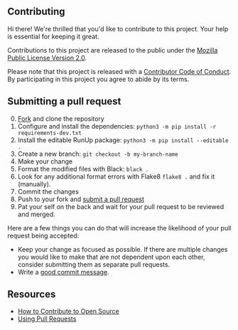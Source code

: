## Contributing

[fork]: https://github.com/kennylajara/RunUp/fork  
[pr]: https://github.com/kennylajara/RunUp/compare  
[code-of-conduct]: CODE_OF_CONDUCT.md  

Hi there! We're thrilled that you'd like to contribute to this project. Your help is essential for keeping it great.

Contributions to this project are released to the public under the [Mozilla Public License Version 2.0](https://runup.readthedocs.io/en/latest/license/).

Please note that this project is released with a [Contributor Code of Conduct][code-of-conduct]. By participating in this project you agree to abide by its terms.

## Submitting a pull request

0. [Fork][fork] and clone the repository
0. Configure and install the dependencies: `python3 -m pip install -r requirements-dev.txt`
0. Install the editable RunUp package: `python3 -m pip install --editable .` 
0. Create a new branch: `git checkout -b my-branch-name`
0. Make your change
0. Format the modified files with Black: `black .`
0. Look for any additional format errors with Flake8 `flake8 .` and fix it (manually).
0. Commit the changes
0. Push to your fork and [submit a pull request][pr]
0. Pat your self on the back and wait for your pull request to be reviewed and merged.

Here are a few things you can do that will increase the likelihood of your pull request being accepted:
- Keep your change as focused as possible. If there are multiple changes you would like to make that are not dependent upon each other, consider submitting them as separate pull requests.
- Write a [good commit message](http://tbaggery.com/2008/04/19/a-note-about-git-commit-messages.html).

## Resources

- [How to Contribute to Open Source](https://opensource.guide/how-to-contribute/)
- [Using Pull Requests](https://help.github.com/articles/about-pull-requests/)
